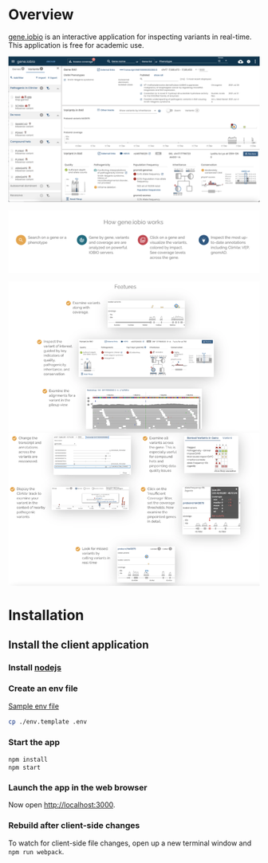 # Overview

[gene.iobio](https://gene.iobio) is an interactive application for inspecting variants in real-time.  This application is free for academic use.

 ![Screenshot of gene.iobio](./client/assets/images/github/screenshot.png)

 ![How it works](./client/assets/images/github/how-it-works.png)

 ![Features](./client/assets/images/github/features.png)

# Installation 

## Install the client application

### Install [nodejs](https://nodejs.org/en/download/)

### Create an env file 

[Sample env file](./.env.template)
```bash
cp ./env.template .env
```

### Start the app

```
npm install
npm start
```

### Launch the app in the web browser
Now open [http://localhost:3000](http://localhost:3000).


### Rebuild after client-side changes 
To watch for client-side file changes, open up a new terminal window and `npm run webpack`.

